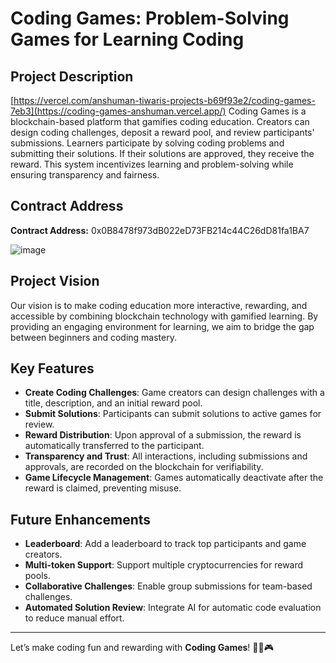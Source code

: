 # Coding Games: Problem-Solving Games for Learning Coding

## Project Description
[https://vercel.com/anshuman-tiwaris-projects-b69f93e2/coding-games-7eb3](https://coding-games-anshuman.vercel.app/)
Coding Games is a blockchain-based platform that gamifies coding education. Creators can design coding challenges, deposit a reward pool, and review participants' submissions. Learners participate by solving coding problems and submitting their solutions. If their solutions are approved, they receive the reward. This system incentivizes learning and problem-solving while ensuring transparency and fairness.

## Contract Address
 
**Contract Address:**
0x0B8478f973dB022eD73FB214c44C26dD81fa1BA7

![image](https://github.com/user-attachments/assets/519dd286-dec5-49b3-89ca-169abf9b197f)


## Project Vision
Our vision is to make coding education more interactive, rewarding, and accessible by combining blockchain technology with gamified learning. By providing an engaging environment for learning, we aim to bridge the gap between beginners and coding mastery.

## Key Features
- **Create Coding Challenges**: Game creators can design challenges with a title, description, and an initial reward pool.
- **Submit Solutions**: Participants can submit solutions to active games for review.
- **Reward Distribution**: Upon approval of a submission, the reward is automatically transferred to the participant.
- **Transparency and Trust**: All interactions, including submissions and approvals, are recorded on the blockchain for verifiability.
- **Game Lifecycle Management**: Games automatically deactivate after the reward is claimed, preventing misuse.


## Future Enhancements
- **Leaderboard**: Add a leaderboard to track top participants and game creators.
- **Multi-token Support**: Support multiple cryptocurrencies for reward pools.
- **Collaborative Challenges**: Enable group submissions for team-based challenges.
- **Automated Solution Review**: Integrate AI for automatic code evaluation to reduce manual effort.
 
---

Let’s make coding fun and rewarding with **Coding Games**! 🧑‍💻🎮
